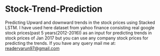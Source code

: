 # Stock-Trend-Prediction
Predicting Upward and downward trends in the stock prices using Stacked LSTM.
I have used here dataset from yahoo finance consisting real google stock prices(past 5 years(2012-2016)) as an input for predicting trends in stock prices of Jan 2017 but you can use any company stock prices for predicting the trends.
If you have any query mail me at: readervarun97@gmail.com 
